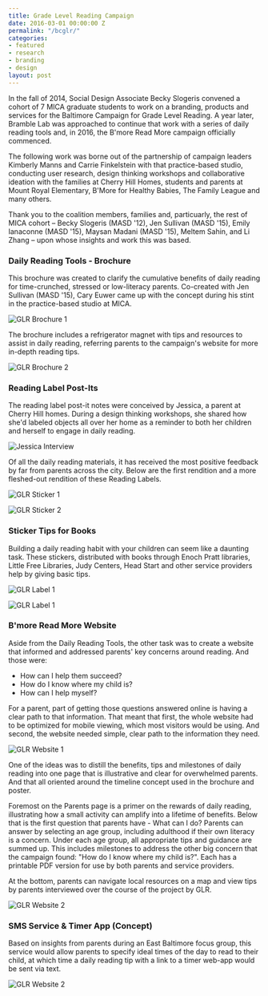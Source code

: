```yaml
---
title: Grade Level Reading Campaign
date: 2016-03-01 00:00:00 Z
permalink: "/bcglr/"
categories:
- featured
- research
- branding
- design
layout: post
---
```


In the fall of 2014, Social Design Associate Becky Slogeris convened a cohort of 7 MICA graduate students to work on a branding, products and services for the Baltimore Campaign for Grade Level Reading. A year later, Bramble Lab was approached to continue that work with a series of daily reading tools and, in 2016, the B'more Read More campaign officially commenced.

The following work was borne out of the partnership of campaign leaders Kimberly Manns and Carrie Finkelstein with that practice-based studio, conducting user research, design thinking workshops and collaborative ideation with the families at Cherry Hill Homes, students and parents at Mount Royal Elementary, B'More for Healthy Babies, The Family League and many others.

Thank you to the coalition members, families and, particuarly, the rest of MICA cohort – Becky Slogeris (MASD '12), Jen Sullivan (MASD '15), Emily Ianaconne (MASD '15), Maysan Madani (MASD '15), Meltem Sahin, and Li Zhang – upon whose insights and work this was based.

### Daily Reading Tools - Brochure

This brochure was created to clarify the cumulative benefits of daily reading for time-crunched, stressed or low-literacy parents. Co-created with Jen Sullivan (MASD '15), Cary Euwer came up with the concept during his stint in the practice-based studio at MICA. 

![GLR Brochure 1](/img/glr_brochure_1.jpeg)

The brochure includes a refrigerator magnet with tips and resources to assist in daily reading, referring parents to the campaign's website for more in-depth reading tips.

![GLR Brochure 2](/img/glr_brochure_2.jpeg)

### Reading Label Post-Its

The reading label post-it notes were conceived by Jessica, a parent at Cherry Hill homes. During a design thinking workshops, she shared how she'd labeled objects all over her home as a reminder to both her children and herself to engage in daily reading.

![Jessica Interview](/img/glr_sticker_0.jpeg)

Of all the daily reading materials, it has received the most positive feedback by far from parents across the city. Below are the first rendition and a more fleshed-out rendition of these Reading Labels.

![GLR Sticker 1](/img/glr_sticker_1.jpeg)

![GLR Sticker 2](/img/glr_sticker_2.jpeg)

### Sticker Tips for Books

Building a daily reading habit with your children can seem like a daunting task. These stickers, distributed with books through Enoch Pratt libraries, Little Free Libraries, Judy Centers, Head Start and other service providers help by giving basic tips.

![GLR Label 1](/img/glr_label_1.jpeg)

![GLR Label 1](/img/glr_label_2.jpeg)

### B'more Read More Website

Aside from the Daily Reading Tools, the other task was to create a website that informed and addressed parents' key concerns around reading. And those were:

* How can I help them succeed?
* How do I know where my child is?
* How can I help myself?

For a parent, part of getting those questions answered online is having a clear path to that information. That meant that first, the whole website had to be optimized for mobile viewing, which most visitors would be using. And second, the website needed simple, clear path to the information they need.

![GLR Website 1](/img/glr_website_1.png)

One of the ideas was to distill the benefits, tips and milestones of daily reading into one page that is illustrative and clear for overwhelmed parents. And that all oriented around the timeline concept used in the brochure and poster.

Foremost on the Parents page is a primer on the rewards of daily reading, illustrating how a small activity can amplify into a lifetime of benefits. Below that is the first question that parents have - What can I do? Parents can answer by selecting an age group, including adulthood if their own literacy is a concern. Under each age group, all appropriate tips and guidance are summed up. This includes milestones to address the other big concern that the campaign found: "How do I know where my child is?". Each has a printable PDF version for use by both parents and service providers.

At the bottom, parents can navigate local resources on a map and view tips by parents interviewed over the course of the project by GLR.

![GLR Website 2](/img/glr_website_2.png)

### SMS Service & Timer App (Concept)

Based on insights from parents during an East Baltimore focus group, this service would allow parents to specify ideal times of the day to read to their child, at which time a daily reading tip with a link to a timer web-app would be sent via text.

![GLR Website 2](/img/glr_app_1.jpeg)
